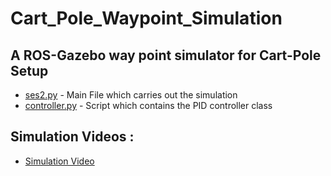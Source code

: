 # Cart_Pole_Waypoint_Simulation
## A ROS-Gazebo way point simulator for Cart-Pole Setup

- [ses2.py](https://github.com/Aravind-Adhith/Cart_Pole_Waypoint_Simulation/blob/main/invpend_experiment/invpend_control/scripts/ses_2.py) - Main File which carries out the simulation
- [controller.py](https://github.com/Aravind-Adhith/Cart_Pole_Waypoint_Simulation/blob/main/invpend_experiment/invpend_control/scripts/controller.py) - Script which contains the PID controller class

## Simulation Videos :

- [Simulation Video](https://bit.ly/SES_2)
